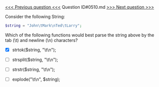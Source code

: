 [<<< Previous question <<<](0509.md)  Question ID#0510.md  [>>> Next question >>>](0511.md) 

Consider the following String:
```php
$string = "John\tMark\nTed\tLarry";
```
Which of the following functions would best parse the string above by the tab (\t) and newline (\n) characters?

- [x]  strtok($string, "\t\n");

- [ ]  strsplit($string, "\t\n");

- [ ]  strstr($string, "\t\n");

- [ ]  explode("\t\n", $string);

